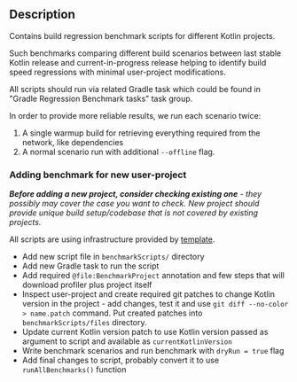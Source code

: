 ## Description

Contains build regression benchmark scripts for different Kotlin projects.  

Such benchmarks comparing different build scenarios between last stable Kotlin release and current-in-progress release helping 
to identify build speed regressions with minimal user-project modifications.

All scripts should run via related Gradle task which could be found in "Gradle Regression Benchmark tasks" task group.

In order to provide more reliable results, we run each scenario twice:
1. A single warmup build for retrieving everything required from the network, like dependencies
2. A normal scenario run with additional `--offline` flag.

### Adding benchmark for new user-project

_**Before adding a new project, consider checking existing one** - they possibly may cover the case you want to check. New project
should provide unique build setup/codebase that is not covered by existing projects._

All scripts are using infrastructure provided by [template](../regression-benchmark-templates/Readme.md).

- Add new script file in `benchmarkScripts/` directory
- Add new Gradle task to run the script
- Add required `@file:BenchmarkProject` annotation and few steps that will download profiler plus project itself
- Inspect user-project and create required git patches to change Kotlin version in the project - add changes, test it 
and use `git diff --no-color > name.patch` command. Put created patches into `benchmarkScripts/files` directory.
- Update current Kotlin version patch to use Kotlin version passed as argument to script and available as `currentKotlinVersion`
- Write benchmark scenarios and run benchmark with `dryRun = true` flag
- Add final changes to script, probably convert it to use `runAllBenchmarks()` function
